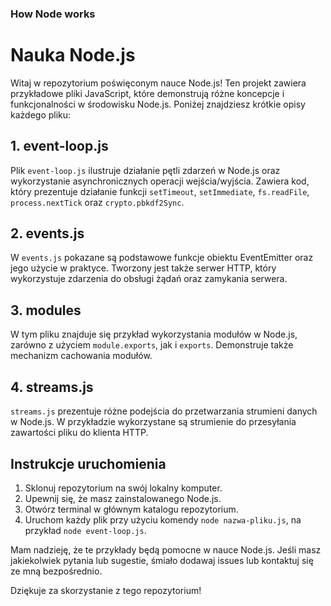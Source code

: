 ### How Node works

# Nauka Node.js

Witaj w repozytorium poświęconym nauce Node.js! Ten projekt zawiera przykładowe pliki JavaScript, które demonstrują różne koncepcje i funkcjonalności w środowisku Node.js. Poniżej znajdziesz krótkie opisy każdego pliku:

## 1. event-loop.js

Plik `event-loop.js` ilustruje działanie pętli zdarzeń w Node.js oraz wykorzystanie asynchronicznych operacji wejścia/wyjścia. Zawiera kod, który prezentuje działanie funkcji `setTimeout`, `setImmediate`, `fs.readFile`, `process.nextTick` oraz `crypto.pbkdf2Sync`.

## 2. events.js 

W `events.js` pokazane są podstawowe funkcje obiektu EventEmitter oraz jego użycie w praktyce. Tworzony jest także serwer HTTP, który wykorzystuje zdarzenia do obsługi żądań oraz zamykania serwera.

## 3. modules

W tym pliku znajduje się przykład wykorzystania modułów w Node.js, zarówno z użyciem `module.exports`, jak i `exports`. Demonstruje także mechanizm cachowania modułów.

## 4. streams.js

`streams.js` prezentuje różne podejścia do przetwarzania strumieni danych w Node.js. W przykładzie wykorzystane są strumienie do przesyłania zawartości pliku do klienta HTTP.

## Instrukcje uruchomienia

1. Sklonuj repozytorium na swój lokalny komputer.
2. Upewnij się, że masz zainstalowanego Node.js.
3. Otwórz terminal w głównym katalogu repozytorium.
4. Uruchom każdy plik przy użyciu komendy `node nazwa-pliku.js`, na przykład `node event-loop.js`.

Mam nadzieję, że te przykłady będą pomocne w nauce Node.js. Jeśli masz jakiekolwiek pytania lub sugestie, śmiało dodawaj issues lub kontaktuj się ze mną bezpośrednio.

Dziękuje za skorzystanie z tego repozytorium!
